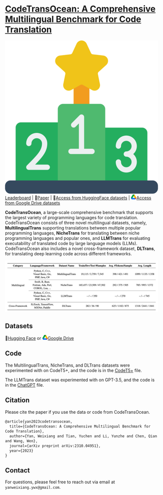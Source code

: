# [CodeTransOcean: A Comprehensive Multilingual Benchmark for Code Translation](https://arxiv.org/abs/2310.04951)

<img src="./images/leaderboard.png">[Leaderboard](https://yuchen814.github.io/CodeTransOcean/) | 📄[Paper](https://arxiv.org/pdf/2310.04951.pdf) | 🤗[Access from HuggingFace datasets](https://huggingface.co/datasets/WeixiangYan/CodeTransOcean) | <img src="./images/Google_Drive_Logo_16px.png">[Access from Google Drive datasets](https://drive.google.com/file/d/1xw6Edqf_nknKoei_LC49n4EtvNQezKGe/view?usp=sharing)

**CodeTransOcean**, a large-scale comprehensive benchmark that supports the largest variety of programming languages for code translation. CodeTransOcean consists of three novel multilingual datasets, namely, **MultilingualTrans** supporting translations between multiple popular programming languages, **NicheTrans** for translating between niche programming languages and popular ones, and **LLMTrans** for evaluating executability of translated code by large language models (LLMs). CodeTransOcean also includes a novel cross-framework dataset, **DLTrans**, for translating deep learning code across different frameworks.


<div align="center">
  <img src="./images/codetransocean.png">
</div>


## Datasets
🤗[Hugging Face](https://huggingface.co/datasets/WeixiangYan/CodeTransOcean) or  <img src="./images/Google_Drive_Logo_16px.png">[Google Drive](https://drive.google.com/file/d/1xw6Edqf_nknKoei_LC49n4EtvNQezKGe/view?usp=sharing)


## Code
The MultilingualTrans, NicheTrans, and DLTrans datasets were experimented with on CodeT5+, and the code is in the [CodeT5+](https://github.com/WeixiangYAN/CodeTransOcean/tree/main/CodeT5%2B) file.

The LLMTrans dataset was experimented with on GPT-3.5, and the code is in the [ChatGPT](https://github.com/WeixiangYAN/CodeTransOcean/tree/main/ChatGPT) file.



## Citation
Please cite the paper if you use the data or code from CodeTransOcean.
```
@article{yan2023codetransocean,
  title={CodeTransOcean: A Comprehensive Multilingual Benchmark for Code Translation},
  author={Yan, Weixiang and Tian, Yuchen and Li, Yunzhe and Chen, Qian and Wang, Wen},
  journal={arXiv preprint arXiv:2310.04951},
  year={2023}
}
```

## Contact
For questions, please feel free to reach out via email at ``yanweixiang.ywx@gmail.com``.

